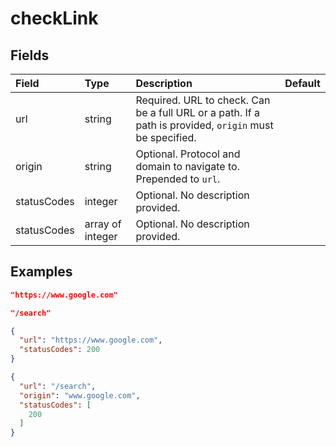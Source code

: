 
# checkLink



## Fields

Field | Type | Description | Default
:-- | :-- | :-- | :--
url | string | Required. URL to check. Can be a full URL or a path. If a path is provided, `origin` must be specified. | 
origin | string | Optional. Protocol and domain to navigate to. Prepended to `url`. | 
statusCodes | integer | Optional. No description provided. | 
statusCodes | array of integer | Optional. No description provided. | 

## Examples

```json
"https://www.google.com"
```

```json
"/search"
```

```json
{
  "url": "https://www.google.com",
  "statusCodes": 200
}
```

```json
{
  "url": "/search",
  "origin": "www.google.com",
  "statusCodes": [
    200
  ]
}
```
